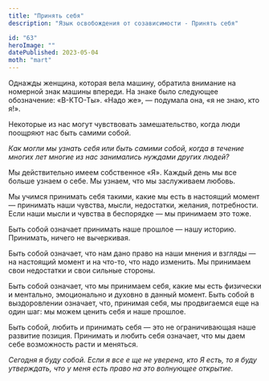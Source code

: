 ```yaml
---
title: "Принять себя"
description: "Язык освобождения от созависимости - Принять себя"

id: "63"
heroImage: ""
datePublished: 2023-05-04
moth: "mart"
---
```


Однажды женщина, которая вела машину, обратила внимание на номерной знак
машины впереди. На знаке было следующее обозначение: «В-КТО-Ты». «Надо же», —
подумала она, «я не знаю, кто я!».

Некоторые из нас могут чувствовать замешательство, когда люди поощряют нас
быть самими собой.

_Как могли мы узнать себя или быть самими собой, когда в течение многих лет
многие из нас занимались нуждами_ _других людей?_

Мы действительно имеем собственное «Я». Каждый день мы все больше узнаем о
себе. Мы узнаем, что мы заслуживаем любовь.

Мы учимся принимать себя такими, какие мы есть в настоящий момент — принимать
наши чувства, мысли, недостатки, желания, потребности. Если наши мысли и
чувства в беспорядке — мы принимаем это тоже.

Быть собой означает принимать наше прошлое — нашу историю. Принимать, ничего
не вычеркивая.

Быть собой означает, что нам дано право на наши мнения и взгляды — на
настоящий момент и на что-то, что надо изменить. Мы принимаем свои недостатки
и свои сильные стороны.

Быть собой означает, что мы принимаем себя, какие мы есть физически и
ментально, эмоционально и духовно в данный момент. Быть собой в выздоровлении
означает, что, принимая себя, мы продвигаемся еще на один шаг: мы можем ценить
себя и наше прошлое.

Быть собой, любить и принимать себя — это не ограничивающая наше развитие
позиция. Принимать и любить себя означает, что мы даем себе возможность расти
и меняться.

_Сегодня_ _я_ _буду_ _собой._ _Если_ _я_ _все_ _е_ _ще_ _не_ _уверена,_ _кто_
_Я_ _есть,_ _то_ _я_ _буду_ _утверждать,_ _что_ _у_ _меня_ _есть_ _право_ _на_
_это_ _волнующее_ _открытие._
